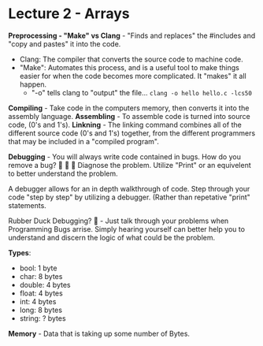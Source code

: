 # Lecture 2 - Arrays

__Preprocessing - "Make" vs Clang__ - "Finds and replaces" the #includes and "copy and pastes" it into the code.
- Clang: The compiler that converts the source code to machine code.
- "Make": Automates this process, and is a useful tool to make things easier for when the code becomes more complicated. It "makes" it all happen.
  - "-o" tells clang to "output" the file... ```clang -o hello hello.c -lcs50```

__Compiling__ - Take code in the computers memory, then converts it into the assembly language.
__Assembling__ - To assemble code is turned into source code, (0's and 1's).
__Linkning__ - The linking command combines all of the different source code (0's and 1's) together, from the different programmers that may be included in a "compiled program".

__Debugging__ - You will always write code contained in bugs. How do you remove a bug? 🐜 🐞 🐛
Diagnose the problem. Utilize "Print" or an equivelent to better understand the problem.

A debugger allows for an in depth walkthrough of code. Step through your code "step by step" by utilizing a debugger. (Rather than repetative "print" statements.

Rubber Duck Debugging? 🦆 - Just talk through your problems when Programming Bugs arrise. Simply hearing yourself can better help you to understand and discern the logic of what could be the problem.

__Types__:
- bool: 1 byte
- char: 8 bytes
- double: 4 bytes
- float: 4 bytes
- int: 4 bytes
- long: 8 bytes
- string: ? bytes

__Memory__ - Data that is taking up some number of Bytes.
